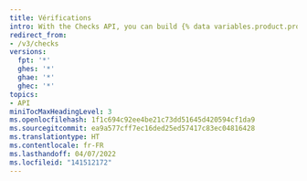 ```yaml
---
title: Vérifications
intro: With the Checks API, you can build {% data variables.product.prodname_github_apps %} that run powerful checks against the code changes in a repository.
redirect_from:
- /v3/checks
versions:
  fpt: '*'
  ghes: '*'
  ghae: '*'
  ghec: '*'
topics:
- API
miniTocMaxHeadingLevel: 3
ms.openlocfilehash: 1f1c694c92ee4be21c73dd51645d420594cf1da9
ms.sourcegitcommit: ea9a577cff7ec16ded25ed57417c83ec04816428
ms.translationtype: HT
ms.contentlocale: fr-FR
ms.lasthandoff: 04/07/2022
ms.locfileid: "141512172"
---
```

<!--
  Operations are automatically generated. Markdown for this page is located in data/reusables/rest-reference/checks
-->